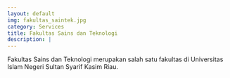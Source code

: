 ```yaml
---
layout: default
img: fakultas_saintek.jpg
category: Services
title: Fakultas Sains dan Teknologi
description: |
---
```

 Fakultas Sains dan Teknologi merupakan salah satu fakultas di Universitas Islam Negeri Sultan Syarif Kasim Riau.
